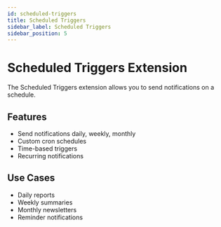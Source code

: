 ```yaml
---
id: scheduled-triggers
title: Scheduled Triggers
sidebar_label: Scheduled Triggers
sidebar_position: 5
---
```


# Scheduled Triggers Extension

The Scheduled Triggers extension allows you to send notifications on a schedule.

## Features

- Send notifications daily, weekly, monthly
- Custom cron schedules
- Time-based triggers
- Recurring notifications

## Use Cases

- Daily reports
- Weekly summaries
- Monthly newsletters
- Reminder notifications